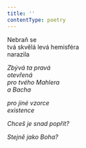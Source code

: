 ```yaml
---
title: ''
contentType: poetry
---
```


<section>

Nebraň se  
tvá skvělá levá hemisféra  
narazila

_Zbývá ta pravá  
otevřená  
pro tvého Mahlera  
a Bacha_

</section>

<section>

_pro jiné vzorce  
existence_

</section>

<section>

_Chceš je snad popřít?_

</section>

<section>

_Stejně jako Boha?_

</section>
